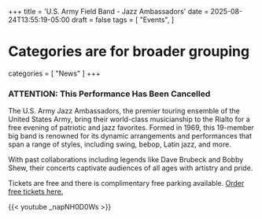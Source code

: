 +++
title = 'U.S. Army Field Band -  Jazz Ambassadors'
date = 2025-08-24T13:55:19-05:00
draft = false
tags = [
     "Events",
]

# Categories are for broader grouping
categories = [
    "News"
]
+++
### ATTENTION:  This Performance Has Been Cancelled
The U.S. Army Jazz Ambassadors, the premier touring ensemble of the United States Army, bring their world-class musicianship to the Rialto for a free evening of patriotic and jazz favorites. Formed in 1969, this 19-member big band is renowned for its dynamic arrangements and performances that span a range of styles, including swing, bebop, Latin jazz, and more. 
<!--more-->
With past collaborations including legends like Dave Brubeck and Bobby Shew, their concerts captivate audiences of all ages with artistry and pride.

Tickets are free and there is complimentary free parking available.  [Order free tickets here.](https://events.rialtocenter.gsu.edu/Online/default.asp?doWork::WScontent::loadArticle=Load&BOparam::WScontent::loadArticle::article_id=CE734B3B-AD9D-4FEA-915F-B640E700A6FB&BOparam::WScontent::loadArticle::context_id=38B46D0F-4CE4-4CF2-9D81-3D936BFC5CE7)

{{< youtube _napNH0D0Ws >}}